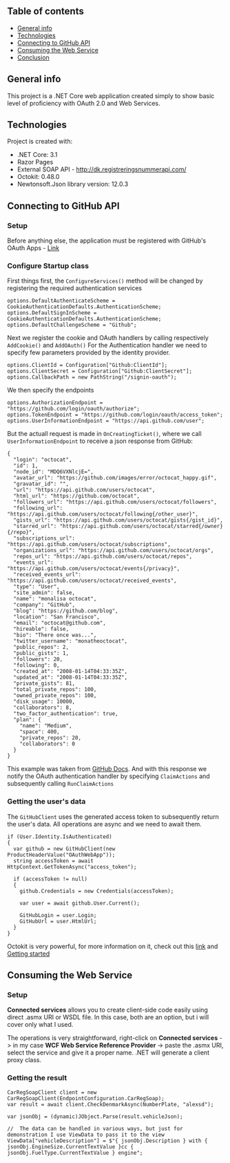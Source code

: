 ## Table of contents
* [General info](#general-info)
* [Technologies](#technologies)
* [Connecting to GitHub API](#connecting-to-github-api)
* [Consuming the Web Service](#consuming-the-web-service)
* [Conclusion](#conclusion)

## General info
This project is a .NET Core web application created simply to show basic level of proficiency with OAuth 2.0 and Web Services.
	
## Technologies
Project is created with:
* .NET Core: 3.1
* Razor Pages
* External SOAP API - http://dk.registreringsnummerapi.com/
* Octokit: 0.48.0
* Newtonsoft.Json library version: 12.0.3
	
## Connecting to GitHub API
### Setup
Before anything else, the application must be registered with GitHub's OAuth Apps - [Link](https://github.com/settings/applications/new)
### Configure Startup class
First things first, the ```ConfigureServices()``` method will be changed by registering the required authentication services
```
options.DefaultAuthenticateScheme = CookieAuthenticationDefaults.AuthenticationScheme;
options.DefaultSignInScheme = CookieAuthenticationDefaults.AuthenticationScheme;
options.DefaultChallengeScheme = "Github";
```

Next we register the cookie and OAuth handlers by calling respectively ```AddCookie()``` and ```AddOAuth()```
For the Authentication handler we need to specify few parameters provided by the identity provider.
```
options.ClientId = Configuration["Github:ClientId"];
options.ClientSecret = Configuration["Github:ClientSecret"];
options.CallbackPath = new PathString("/signin-oauth");
```
We then specify the endpoints
```
options.AuthorizationEndpoint = "https://github.com/login/oauth/authorize";
options.TokenEndpoint = "https://github.com/login/oauth/access_token";
options.UserInformationEndpoint = "https://api.github.com/user";
```
But the actuall request is made in ```OnCreatingTicket()```, where we call ```UserInformationEndpoint``` to receive a json response from GitHub:
```
{
  "login": "octocat",
  "id": 1,
  "node_id": "MDQ6VXNlcjE=",
  "avatar_url": "https://github.com/images/error/octocat_happy.gif",
  "gravatar_id": "",
  "url": "https://api.github.com/users/octocat",
  "html_url": "https://github.com/octocat",
  "followers_url": "https://api.github.com/users/octocat/followers",
  "following_url": "https://api.github.com/users/octocat/following{/other_user}",
  "gists_url": "https://api.github.com/users/octocat/gists{/gist_id}",
  "starred_url": "https://api.github.com/users/octocat/starred{/owner}{/repo}",
  "subscriptions_url": "https://api.github.com/users/octocat/subscriptions",
  "organizations_url": "https://api.github.com/users/octocat/orgs",
  "repos_url": "https://api.github.com/users/octocat/repos",
  "events_url": "https://api.github.com/users/octocat/events{/privacy}",
  "received_events_url": "https://api.github.com/users/octocat/received_events",
  "type": "User",
  "site_admin": false,
  "name": "monalisa octocat",
  "company": "GitHub",
  "blog": "https://github.com/blog",
  "location": "San Francisco",
  "email": "octocat@github.com",
  "hireable": false,
  "bio": "There once was...",
  "twitter_username": "monatheoctocat",
  "public_repos": 2,
  "public_gists": 1,
  "followers": 20,
  "following": 0,
  "created_at": "2008-01-14T04:33:35Z",
  "updated_at": "2008-01-14T04:33:35Z",
  "private_gists": 81,
  "total_private_repos": 100,
  "owned_private_repos": 100,
  "disk_usage": 10000,
  "collaborators": 8,
  "two_factor_authentication": true,
  "plan": {
    "name": "Medium",
    "space": 400,
    "private_repos": 20,
    "collaborators": 0
  }
}
```
This example was taken from [GitHub Docs](https://docs.github.com/en/rest/reference/users).
And with this response we notify the OAuth authentication handler by specifying ```ClaimActions``` and subsequently calling ```RunClaimActions```

### Getting the user's data
The ```GitHubClient``` uses the generated access token to subsequently return the user's data. All operations are async and we need to await them.
```
if (User.Identity.IsAuthenticated)
{
  var github = new GitHubClient(new ProductHeaderValue("OAuthWebApp"));
  string accessToken = await HttpContext.GetTokenAsync("access_token");

  if (accessToken != null)
  {
    github.Credentials = new Credentials(accessToken);

    var user = await github.User.Current();
    
    GitHubLogin = user.Login;
    GitHubUrl = user.HtmlUrl;
  }
}
```
Octokit is very powerful, for more information on it, check out this [link](https://github.com/octokit) and [Getting started](https://github.com/octokit/octokit.net/blob/main/docs/getting-started.md)

## Consuming the Web Service
### Setup
**Connected services** allows you to create client-side code easily using direct .asmx URI or WSDL file. In this case, both are an option, but i will cover only what I used.

The operations is very straightforward, right-click on **Connected services** -> in my case **WCF Web Service Reference Provider** -> paste the .asmx URI, select the service and give it a proper name. .NET will generate a client proxy class.

### Getting the result
```
CarRegSoapClient client = new CarRegSoapClient(EndpointConfiguration.CarRegSoap);
var result = await client.CheckDenmarkAsync(NumberPlate, "alexsd");

var jsonObj = (dynamic)JObject.Parse(result.vehicleJson);

//  The data can be handled in various ways, but just for demonstration I use ViewData to pass it to the view
ViewData["vehicleDescription"] = $"{ jsonObj.Description } with { jsonObj.EngineSize.CurrentTextValue }cc { jsonObj.FuelType.CurrentTextValue } engine";
```
